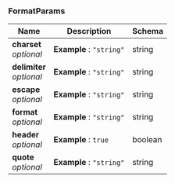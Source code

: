 
<a name="formatparams"></a>
### FormatParams

|Name|Description|Schema|
|---|---|---|
|**charset**  <br>*optional*|**Example** : `"string"`|string|
|**delimiter**  <br>*optional*|**Example** : `"string"`|string|
|**escape**  <br>*optional*|**Example** : `"string"`|string|
|**format**  <br>*optional*|**Example** : `"string"`|string|
|**header**  <br>*optional*|**Example** : `true`|boolean|
|**quote**  <br>*optional*|**Example** : `"string"`|string|



